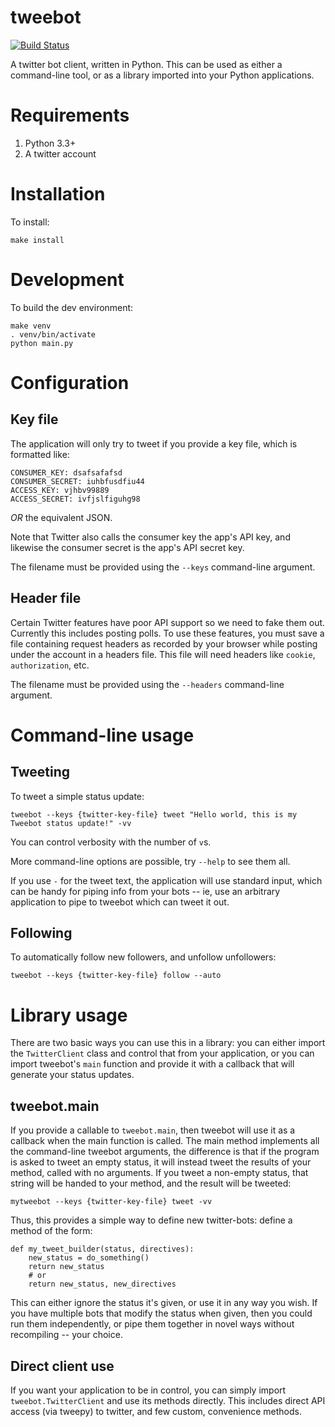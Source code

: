 tweebot
=======

[![Build Status](https://travis-ci.org/kcsaff/tweebot.svg?branch=master)](https://travis-ci.org/kcsaff/tweebot)

A twitter bot client, written in Python.  This can be used as either a command-line tool, or as a library
imported into your Python applications.

Requirements
============

1. Python 3.3+
2. A twitter account

Installation
============

To install:

```
make install
```

Development
===========

To build the dev environment:

```
make venv
. venv/bin/activate
python main.py
```

Configuration
=============

Key file
--------

The application will only try to tweet if you provide a key file,
which is formatted like:

```
CONSUMER_KEY: dsafsafafsd
CONSUMER_SECRET: iuhbfusdfiu44
ACCESS_KEY: vjhbv99889
ACCESS_SECRET: ivfjslfiguhg98
```

*OR* the equivalent JSON.

Note that Twitter also calls the consumer key the app's API key,
and likewise the consumer secret is the app's API secret key.

The filename must be provided using the ``--keys`` command-line argument.

Header file
-----------

Certain Twitter features have poor API support so we need to fake them out. Currently
this includes posting polls. To use these features, you must save a file containing request
headers as recorded by your browser while posting under the account in a headers file.  This
file will need headers like ``cookie``, ``authorization``, etc.

The filename must be provided using the ``--headers`` command-line argument.

Command-line usage
==================

Tweeting
--------

To tweet a simple status update:

```
tweebot --keys {twitter-key-file} tweet "Hello world, this is my Tweebot status update!" -vv
```

You can control verbosity with the number of ``v``s.

More command-line options are possible, try ``--help`` to see them all.

If you use ``-`` for the tweet text, the application will use standard input,
which can be handy for piping info from
your bots -- ie, use an arbitrary application to pipe to tweebot which can tweet it out.

Following
---------

To automatically follow new followers, and unfollow unfollowers:

```
tweebot --keys {twitter-key-file} follow --auto
```

Library usage
=============

There are two basic ways you can use this in a library:
you can either import the ``TwitterClient`` class and control
that from your application, or you can import
tweebot's ``main`` function and provide it with a callback
that will generate your status updates.

tweebot.main
------------

If you provide a callable to ``tweebot.main``,
then tweebot will use it as a callback when the main function is
called.  The main method implements all the command-line tweebot arguments,
the difference is that if the program
is asked to tweet an empty status, it will instead tweet the results of your method, called with no
arguments.  If you tweet a non-empty status, that string will be handed to your method, and the result will
be tweeted:

```
mytweebot --keys {twitter-key-file} tweet -vv
```

Thus, this provides a simple way to define new twitter-bots: define a method of the form:

```
def my_tweet_builder(status, directives):
    new_status = do_something()
    return new_status
    # or
    return new_status, new_directives
```

This can either ignore the status it's given, or use it in any way you wish.  If you have multiple bots that
modify the status when given, then you could run them independently, or pipe them together in novel ways without
recompiling -- your choice.

Direct client use
-----------------

If you want your application to be in control, you can simply import
``tweebot.TwitterClient`` and use its methods
directly.  This includes direct API access (via tweepy) to twitter, and few custom, convenience methods.
